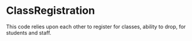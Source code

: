 # ClassRegistration
This code relies upon each other to register for classes, ability to drop, for students and staff.
